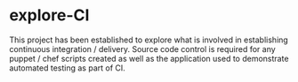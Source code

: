 # explore-CI

This project has been established to explore what is involved in establishing continuous integration / delivery.
Source code control is required for any puppet / chef scripts created as well as the application used to demonstrate automated testing as part of CI.

